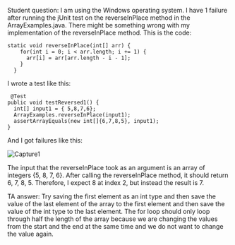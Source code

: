 Student question:
I am using the Windows operating system. I have 1 failure after running the jUnit test on the reverseInPlace method in the ArrayExamples.java. There might be something wrong with my implementation of the reverseInPlace method. 
This is the code:

```
static void reverseInPlace(int[] arr) {
    for(int i = 0; i < arr.length; i += 1) {
      arr[i] = arr[arr.length - i - 1];
    }
  }
  ```
  
  I wrote a test like this:
  
  ```
   @Test
  public void testReversed1() {
    int[] input1 = { 5,8,7,6};
    ArrayExamples.reverseInPlace(input1);
    assertArrayEquals(new int[]{6,7,8,5}, input1);
  }
  ```
  
  And I got failures like this:
  
  ![Capture1](https://github.com/LipengSheng33/cse15l-lab-reports/assets/130394449/b50827bc-5ac2-4320-b517-adb1d570e273)

The input that the reverseInPlace took as an argument is an array of integers {5, 8, 7, 6}. After calling the reverseInPlace method, it should return 6, 7, 8, 5.
Therefore, I expect 8 at index 2, but instead the result is 7.

TA answer:
Try saving the first element as an int type and then save the value of the last element of the array to the first element and then save the value of the int type to the last element. The for loop should only loop through half the length of the array because we are changing the values from the start and the end at the same time and we do not want to change the value again.
